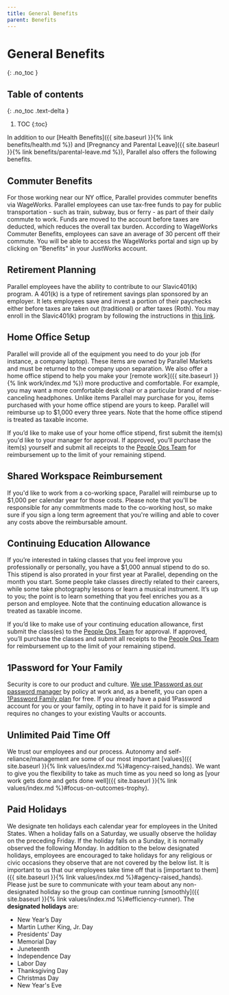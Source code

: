 ```yaml
---
title: General Benefits
parent: Benefits
---
```

# General Benefits
{: .no_toc }

## Table of contents
{: .no_toc .text-delta }

1. TOC
{:toc}

In addition to our [Health Benefits]({{ site.baseurl }}{% link benefits/health.md %}) and [Pregnancy and Parental Leave]({{ site.baseurl }}{% link benefits/parental-leave.md %}), Parallel also offers the following benefits.

## Commuter Benefits
For those working near our NY office, Parallel provides commuter benefits via WageWorks. Parallel employees can use tax-free funds to pay for public transportation - such as train, subway, bus or ferry - as part of their daily commute to work. Funds are moved to the account before taxes are deducted, which reduces the overall tax burden. According to WageWorks Commuter Benefits, employees can save an average of 30 percent off their commute. You will be able to access the WageWorks portal and sign up by clicking on "Benefits" in your JustWorks account.

## Retirement Planning
Parallel employees have the ability to contribute to our Slavic401(k) program. A 401(k) is a type of retirement savings plan sponsored by an employer. It lets employees save and invest a portion of their paychecks either before taxes are taken out (traditional) or after taxes (Roth). You may enroll in the Slavic401(k) program by following the instructions in [this link](https://help.justworks.com/hc/en-us/articles/360004530251-401-k-).

## Home Office Setup
Parallel will provide all of the equipment you need to do your job (for instance, a company laptop). These items are owned by Parallel Markets and must be returned to the company upon separation. We also offer a home office stipend to help you make your [remote work]({{ site.baseurl }}{% link work/index.md %}) more productive and comfortable. For example, you may want a more comfortable desk chair or a particular brand of noise-canceling headphones.  Unlike items Parallel may purchase for you, items purchased with your home office stipend are yours to keep. Parallel will reimburse up to $1,000 every three years. Note that the home office stipend is treated as taxable income.

If you’d like to make use of your home office stipend, first submit the item(s) you'd like to your manager for approval. If approved, you’ll purchase the item(s) yourself and submit all receipts to the [People Ops Team](mailto:people@parallelmarkets.com) for reimbursement up to the limit of your remaining stipend.

## Shared Workspace Reimbursement
If you'd like to work from a co-working space, Parallel will reimburse up to $1,000 per calendar year for those costs.  Please note that you'll be responsible for any commitments made to the co-working host, so make sure if you sign a long term agreement that you're willing and able to cover any costs above the reimbursable amount.

## Continuing Education Allowance
If you’re interested in taking classes that you feel improve you professionally or personally, you have a $1,000 annual stipend to do so. This stipend is also prorated in your first year at Parallel, depending on the month you start. Some people take classes directly related to their careers, while some take photography lessons or learn a musical instrument. It’s up to you; the point is to learn something that you feel enriches you as a person and employee.  Note that the continuing education allowance is treated as taxable income.

If you’d like to make use of your continuing education allowance, first submit the class(es) to the [People Ops Team](mailto:people@parallelmarkets.com) for approval. If approved, you’ll purchase the classes and submit all receipts to the [People Ops Team](mailto:people@parallelmarkets.com) for reimbursement up to the limit of your remaining stipend.

## 1Password for Your Family

Security is core to our product and culture. [We use 1Password as our password manager](/security/processes/#passwords) by policy at work and, as a benefit, you can open a [1Password Family plan](https://1password.com/families/) for free. If you already have a paid 1Password account for you or your family, opting in to have it paid for is simple and requires no changes to your existing Vaults or accounts.

## Unlimited Paid Time Off
We trust our employees and our process. Autonomy and self-reliance/management are some of our most important [values]({{ site.baseurl }}{% link values/index.md %}#agency-raised_hands). We want to give you the flexibility to take as much time as you need so long as [your work gets done and gets done well]({{ site.baseurl }}{% link values/index.md %}#focus-on-outcomes-trophy).

## Paid Holidays
We designate ten holidays each calendar year for employees in the United States. When a holiday falls on a Saturday, we usually observe the holiday on the preceding Friday.  If the holiday falls on a Sunday, it is normally observed the following Monday. In addition to the below designated holidays, employees are encouraged to take holidays for any religious or civic occasions they observe that are not covered by the below list. It is important to us that our employees take time off that is [important to them]({{ site.baseurl }}{% link values/index.md %}#agency-raised_hands). Please just be sure to communicate with your team about any non-designated holiday so the group can continue running [smoothly]({{ site.baseurl }}{% link values/index.md %}#efficiency-runner). The **designated holidays** are:

* New Year’s Day
* Martin Luther King, Jr. Day 
* Presidents' Day
* Memorial Day
* Juneteenth
* Independence Day 
* Labor Day 
* Thanksgiving Day
* Christmas Day
* New Year's Eve

[1]: https://secure.justworks.com/benefits/company_benefits_overviews/9f88a900-9a1f-4c16-ace0-39ff2c10d913/show
